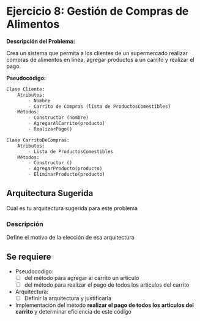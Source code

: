 # Ejercicio 8: Gestión de Compras de Alimentos

**Descripción del Problema:**

Crea un sistema que permita a los clientes de un supermercado realizar compras de alimentos en línea, agregar productos a un carrito y realizar el pago.

**Pseudocódigo:**

```python
Clase Cliente:
    Atributos:
        - Nombre
        - Carrito de Compras (lista de ProductosComestibles)
    Métodos:
        - Constructor (nombre)
        - AgregarAlCarrito(producto)
        - RealizarPago()

Clase CarritoDeCompras:
    Atributos:
        - Lista de ProductosComestibles
    Métodos:
        - Constructor ()
        - AgregarProducto(producto)
        - EliminarProducto(producto)
```

## Arquitectura Sugerida

Cual es tu arquitectura sugerida para este problema

### Descripción

Define el motivo de la elección de esa arquitectura

## Se requiere

- Pseudocodigo:
  - [ ] del método para agregar al carrito un articulo
  - [ ] del método para realizar el pago de todos los articulos del carrito
- Arquitectura:
  - [ ] Definir la arquitectura y justificarla
- Implementación del método **realizar el pago de todos los articulos del carrito** y determinar eficiencia de este código
